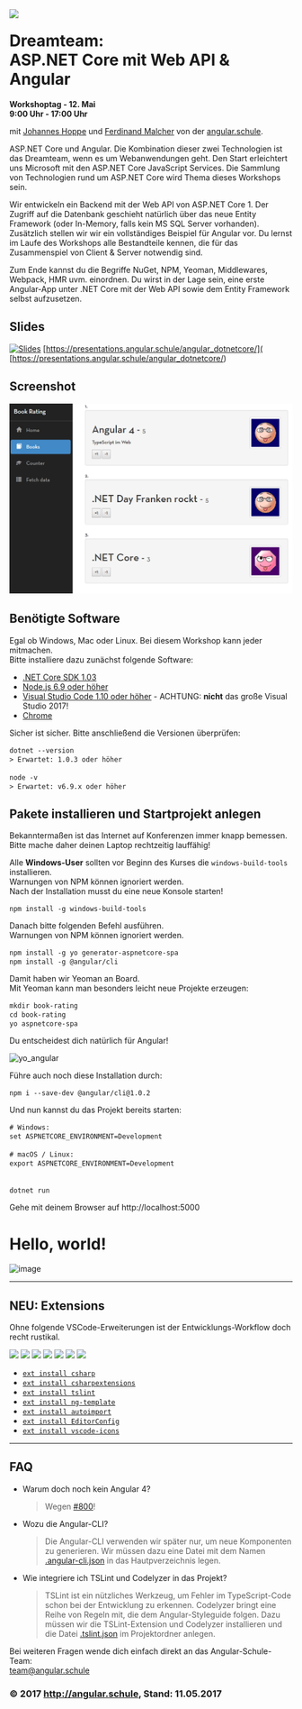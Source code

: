 <img src="https://cdn.rawgit.com/angular-schule/2017-05-aspnetcore-angular-ddf/0ca0c016/ddf-logo.svg" width="30%" align="left">

# Dreamteam:<br>ASP.NET Core mit Web API & Angular

__Workshoptag - 12. Mai__  
__9:00 Uhr - 17:00 Uhr__ 

mit [Johannes Hoppe](https://dotnet-day-franken.de/en/speakers/item/9-johannes-hoppe) und [Ferdinand Malcher](https://www.dotnet-day-franken.de/component/k2/item/49-ferdinand-malcher) von der [angular.schule](https://angular.schule/).

ASP.NET Core und Angular. Die Kombination dieser zwei Technologien ist das Dreamteam, wenn es um Webanwendungen geht. Den Start erleichtert uns Microsoft mit den ASP.NET Core JavaScript Services. Die Sammlung von Technologien rund um ASP.NET Core wird Thema dieses Workshops sein.

Wir entwickeln ein Backend mit der Web API von ASP.NET Core 1. Der Zugriff auf die Datenbank geschieht natürlich über das neue Entity Framework (oder In-Memory, falls kein MS SQL Server vorhanden). Zusätzlich stellen wir wir ein vollständiges Beispiel für Angular vor. Du lernst im Laufe des Workshops alle Bestandteile kennen, die für das Zusammenspiel von Client & Server notwendig sind.

Zum Ende kannst du die Begriffe NuGet, NPM, Yeoman, Middlewares, Webpack, HMR uvm. einordnen. Du wirst in der Lage sein, eine erste Angular-App unter .NET Core mit der Web API sowie dem Entity Framework selbst aufzusetzen. 

## Slides

[![Slides](https://johanneshoppe.github.io/presentations/2016/Angular2_dotnetCore/img/thumbnail.png)](
[https://presentations.angular.schule/angular_dotnetcore/)
[https://presentations.angular.schule/angular_dotnetcore/](
[https://presentations.angular.schule/angular_dotnetcore/)

## Screenshot

![Screenshot](screenshot.png)

## Benötigte Software

Egal ob Windows, Mac oder Linux. Bei diesem Workshop kann jeder mitmachen.  
Bitte installiere dazu zunächst folgende Software:

* [.NET Core SDK 1.03](https://www.microsoft.com/net/download/core#/sdk)
* [Node.js 6.9 oder höher](https://nodejs.org/en/download/)
* [Visual Studio Code 1.10 oder höher](https://code.visualstudio.com/#alt-downloads) - ACHTUNG: __nicht__ das große Visual Studio 2017!
* [Chrome](https://www.google.com/chrome/)

Sicher ist sicher. Bitte anschließend die Versionen überprüfen:

```
dotnet --version
> Erwartet: 1.0.3 oder höher

node -v
> Erwartet: v6.9.x oder höher
```
 
## Pakete installieren und Startprojekt anlegen

Bekanntermaßen ist das Internet auf Konferenzen immer knapp bemessen.  
Bitte mache daher deinen Laptop rechtzeitig lauffähig!

Alle __Windows-User__ sollten vor Beginn des Kurses die `windows-build-tools` installieren.  
Warnungen von NPM können ignoriert werden.  
Nach der Installation musst du eine neue Konsole starten!

```
npm install -g windows-build-tools
```

Danach bitte folgenden Befehl ausführen.  
Warnungen von NPM können ignoriert werden. 

```
npm install -g yo generator-aspnetcore-spa
npm install -g @angular/cli
```

Damit haben wir Yeoman an Board.  
Mit Yeoman kann man besonders leicht neue Projekte erzeugen:

```
mkdir book-rating
cd book-rating
yo aspnetcore-spa
```

Du entscheidest dich natürlich für Angular!

![yo_angular](https://cloud.githubusercontent.com/assets/640639/25765553/e6705604-31ed-11e7-9fc4-ba6fd6626795.png)

Führe auch noch diese Installation durch:
```
npm i --save-dev @angular/cli@1.0.2
```

Und nun kannst du das Projekt bereits starten:

```
# Windows:
set ASPNETCORE_ENVIRONMENT=Development

# macOS / Linux:
export ASPNETCORE_ENVIRONMENT=Development


dotnet run
```

Gehe mit deinem Browser auf http://localhost:5000
# Hello, world!

![image](https://cloud.githubusercontent.com/assets/640639/25765846/62854334-31ef-11e7-9e21-6a14ae75a9fb.png)

<hr>

## NEU: Extensions

Ohne folgende VSCode-Erweiterungen ist der Entwicklungs-Workflow doch recht rustikal.

[<img src="https://cloud.githubusercontent.com/assets/640639/25972125/0835c6ce-369f-11e7-8c0e-43676dd41a02.png" width="100">](https://marketplace.visualstudio.com/items?itemName=ms-vscode.csharp) 
[<img src="https://cloud.githubusercontent.com/assets/640639/25972140/158d6a34-369f-11e7-812c-18fd2c5e3a02.png" width="100">](https://marketplace.visualstudio.com/items?itemName=jchannon.csharpextensions) 
[<img src="https://cloud.githubusercontent.com/assets/640639/25972150/1be2b6fa-369f-11e7-82e8-af1df91c452f.png" width="100">](https://marketplace.visualstudio.com/items?itemName=eg2.tslint) 
[<img src="https://cloud.githubusercontent.com/assets/640639/25972160/239f66d6-369f-11e7-94df-697457951f8e.png" width="100">](https://marketplace.visualstudio.com/items?itemName=Angular.ng-template) 
[<img src="https://cloud.githubusercontent.com/assets/640639/25972172/29d886fe-369f-11e7-8236-272e06f497de.png" width="100">](https://marketplace.visualstudio.com/items?itemName=steoates.autoimport) 
[<img src="https://cloud.githubusercontent.com/assets/640639/25972176/2e394148-369f-11e7-95dc-5074e0789bd9.png" width="100">](https://marketplace.visualstudio.com/items?itemName=EditorConfig.EditorConfig) 
[<img src="https://cloud.githubusercontent.com/assets/640639/25972179/3397e6b2-369f-11e7-89dc-06c3f8c8d020.png" width="100">](https://marketplace.visualstudio.com/items?itemName=robertohuertasm.vscode-icons) 

* [`ext install csharp`](https://marketplace.visualstudio.com/items?itemName=ms-vscode.csharp)
* [`ext install csharpextensions`](https://marketplace.visualstudio.com/items?itemName=jchannon.csharpextensions)
* [`ext install tslint`](https://marketplace.visualstudio.com/items?itemName=eg2.tslint)
* [`ext install ng-template`](https://marketplace.visualstudio.com/items?itemName=Angular.ng-template)
* [`ext install autoimport`](https://marketplace.visualstudio.com/items?itemName=steoates.autoimport)
* [`ext install EditorConfig`](https://marketplace.visualstudio.com/items?itemName=EditorConfig.EditorConfig)
* [`ext install vscode-icons`](https://marketplace.visualstudio.com/items?itemName=robertohuertasm.vscode-icons)

<hr>

## FAQ

* Warum doch noch kein Angular 4?
  > Wegen [#800](https://github.com/aspnet/JavaScriptServices/issues/800)! 
  
* Wozu die Angular-CLI?
  > Die Angular-CLI verwenden wir später nur, um neue Komponenten zu generieren. Wir müssen dazu eine Datei mit dem Namen [.angular-cli.json](https://github.com/angular-schule/2017-05-aspnetcore-angular-ddf/wiki/.angular-cli.json) in das Hautpverzeichnis legen.
  
* Wie integriere ich TSLint und Codelyzer in das Projekt?
  > TSLint ist ein nützliches Werkzeug, um Fehler im TypeScript-Code schon bei der Entwicklung zu erkennen. Codelyzer bringt eine Reihe von Regeln mit, die dem Angular-Styleguide folgen. Dazu müssen wir die TSLint-Extension und Codelyzer installieren und die Datei [.tslint.json](https://github.com/angular-schule/2017-05-aspnetcore-angular-ddf/wiki/tslint.json) im Projektordner anlegen.

<!--* Fertiges Projekt von GitHub zum Laufen bringen?
  > `git clone https://github.com/angular-schule/2017-05-aspnetcore-angular-ddf.git`
  > `npm install` oder `yarn install`
  > `dotnet restore`
-->
Bei weiteren Fragen wende dich einfach direkt an das Angular-Schule-Team:  
team@angular.schule

### &copy; 2017 http://angular.schule, Stand: 11.05.2017
